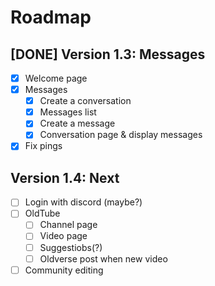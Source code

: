 # Roadmap
## [DONE] Version 1.3: Messages
- [x] Welcome page
- [x] Messages
    - [x] Create a conversation
    - [x] Messages list
    - [x] Create a message
    - [x] Conversation page & display messages
- [x] Fix pings

## Version 1.4: Next
- [ ] Login with discord (maybe?)
- [ ] OldTube
    - [ ] Channel page
    - [ ] Video page
    - [ ] Suggestiobs(?)
    - [ ] Oldverse post when new video
- [ ] Community editing
